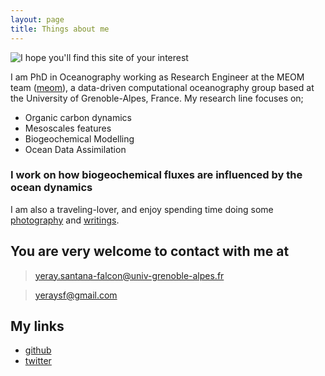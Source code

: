 ```yaml
---
layout: page
title: Things about me
---
```


![I hope you'll find this site of your interest](https://github.com/ysantanaf/ysantanaf.github.io/blob/master/diver.jpg?raw=true)

I am PhD in Oceanography working as Research Engineer at the MEOM team ([meom]), a data-driven computational oceanography group based at the University of Grenoble-Alpes, France. My research line focuses on;

  - Organic carbon dynamics
  - Mesoscales features
  - Biogeochemical Modelling
  - Ocean Data Assimilation

### I work on how biogeochemical fluxes are influenced by the ocean dynamics

I am also a traveling-lover, and enjoy spending time doing some [photography] and [writings].

## You are very welcome to contact with me at
> yeray.santana-falcon@univ-grenoble-alpes.fr

> yeraysf@gmail.com

## My links
* [github] 
* [twitter]


[photography]: <https://500px.com/yeraysf>
[writings]: <http://principia.io/staff/yeray/>
[github]: <https://github.com/ysantanaf>
[twitter]: <https://twitter.com/yeraysf>
[meom]: <http://meom-group.github.io/>
